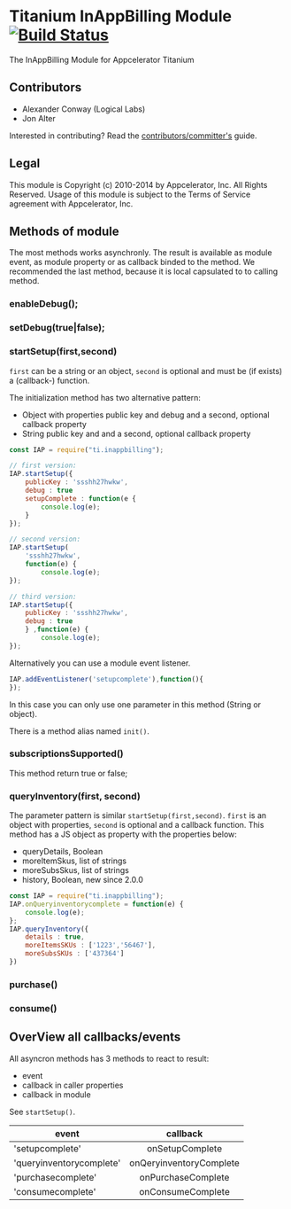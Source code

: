 # Titanium InAppBilling Module [![Build Status](https://travis-ci.org/appcelerator-modules/ti.inappbilling.png)](https://travis-ci.org/appcelerator-modules/ti.inappbilling)

The InAppBilling Module for Appcelerator Titanium

## Contributors

* Alexander Conway (Logical Labs)
* Jon Alter

Interested in contributing? Read the [contributors/committer's](https://wiki.appcelerator.org/display/community/Home) guide.

## Legal

This module is Copyright (c) 2010-2014 by Appcelerator, Inc. All Rights Reserved. Usage of this module is subject to 
the Terms of Service agreement with Appcelerator, Inc.  

## Methods of module

The most methods works asynchronly. The result is available as module event, as module property or as callback binded to the method. We recommended the last method, because it is local capsulated to to calling method.

### enableDebug();
### setDebug(true|false);

### startSetup(first,second)

`first` can be a string or an object, `second` is optional and must be (if exists) a (callback-) function.


The initialization method has two alternative pattern:
* Object with properties public key and debug and a second, optional callback property
* String public key and  and a second, optional callback property

```js
const IAP = require("ti.inappbilling");

// first version:
IAP.startSetup({
	publicKey : 'ssshh27hwkw',
	debug : true
	setupComplete : function(e {
		console.log(e);
	}
});

// second version:
IAP.startSetup(
	'ssshh27hwkw',
	function(e) {
		console.log(e);
});

// third version:
IAP.startSetup({
	publicKey : 'ssshh27hwkw',
	debug : true
	} ,function(e) {
		console.log(e);
});
```
Alternatively you can use a module event listener.

```js
IAP.addEventListener('setupcomplete'),function(){
});
```
In this case you can only use one parameter in this method (String or object).


There is a method alias named `init()`.

### subscriptionsSupported()
This method return true or false;

### queryInventory(first, second)

The parameter pattern is similar `startSetup(first,second)`.  `first` is an object with properties, `second` is optional and a callback function.
This method has a JS object as property with the properties below:

* queryDetails, Boolean
* moreItemSkus, list of strings
* moreSubsSkus, list of strings
* history, Boolean, new since 2.0.0
 
```js
const IAP = require("ti.inappbilling");
IAP.onQueryinventorycomplete = function(e) {
	console.log(e);
};
IAP.queryInventory({
	details : true,
	moreItemsSKUs : ['1223','56467'],
	moreSubsSKUs : ['437364']	
})
```

### purchase()

### consume()


## OverView all callbacks/events

All asyncron methods has 3 methods to react to result:

* event
* callback in caller properties
* callback in module

See `startSetup()`.

| event       |  callback          |
| ------------- |:-------------:|
| 'setupcomplete'      | onSetupComplete  |
| 'queryinventorycomplete'      | onQeryinventoryComplete     |
| 'purchasecomplete'|onPurchaseComplete    |
| 'consumecomplete'| onConsumeComplete  |
